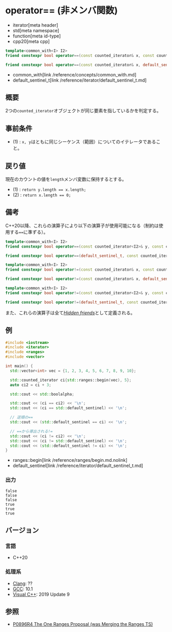 # operator== (非メンバ関数)
* iterator[meta header]
* std[meta namespace]
* function[meta id-type]
* cpp20[meta cpp]

```cpp
template<common_with<I> I2>
friend constexpr bool operator==(const counted_iterator& x, const counted_iterator<I2>& y);  // (1)

friend constexpr bool operator==(const counted_iterator& x, default_sentinel_t);             // (2)
```
* common_with[link /reference/concepts/common_with.md]
* default_sentinel_t[link /reference/iterator/default_sentinel_t.md]

## 概要
2つの`counted_iterator`オブジェクトが同じ要素を指しているかを判定する。

## 事前条件

- (1) : `x, y`はともに同じシーケンス（範囲）についてのイテレータであること。

## 戻り値

現在のカウントの値を`length`メンバ変数に保持するとする。

- (1) : `return y.length == x.length;`
- (2) : `return x.length == 0;`


## 備考

C++20以降、これらの演算子により以下の演算子が使用可能になる（制約は使用する`==`に準ずる）。

```cpp
template<common_with<I> I2>
friend constexpr bool operator==(const counted_iterator<I2>& y, const counted_iterator& x);

friend constexpr bool operator==(default_sentinel_t, const counted_iterator& x);

template<common_with<I> I2>
friend constexpr bool operator!=(const counted_iterator& x, const counted_iterator<I2>& y);

friend constexpr bool operator!=(const counted_iterator& x, default_sentinel_t); 

template<common_with<I> I2>
friend constexpr bool operator!=(const counted_iterator<I2>& y, const counted_iterator& x);

friend constexpr bool operator!=(default_sentinel_t, const counted_iterator& x);
```

また、これらの演算子は全て[*Hidden friends*](/article/lib/hidden_friends.md)として定義される。

## 例
```cpp example
#include <iostream>
#include <iterator>
#include <ranges>
#include <vector>

int main() {
  std::vector<int> vec = {1, 2, 3, 4, 5, 6, 7, 8, 9, 10};

  std::counted_iterator ci{std::ranges::begin(vec), 5};
  auto ci2 = ci + 3;

  std::cout << std::boolalpha;

  std::cout << (ci == ci2) << '\n';
  std::cout << (ci == std::default_sentinel) << '\n';

  // 逆順の==
  std::cout << (std::default_sentinel == ci) << '\n';

  // ==から導出される!=
  std::cout << (ci != ci2) << '\n';
  std::cout << (ci != std::default_sentinel) << '\n';
  std::cout << (std::default_sentinel != ci) << '\n';
}
```
* ranges::begin[link /reference/ranges/begin.md.nolink]
* default_sentinel[link /reference/iterator/default_sentinel_t.md]

### 出力
```
false
false
false
true
true
true
```

## バージョン
### 言語
- C++20

### 処理系
- [Clang](/implementation.md#clang): ??
- [GCC](/implementation.md#gcc): 10.1
- [Visual C++](/implementation.md#visual_cpp): 2019 Update 9

## 参照
- [P0896R4 The One Ranges Proposal (was Merging the Ranges TS)](http://www.open-std.org/jtc1/sc22/wg21/docs/papers/2018/p0896r4.pdf)
